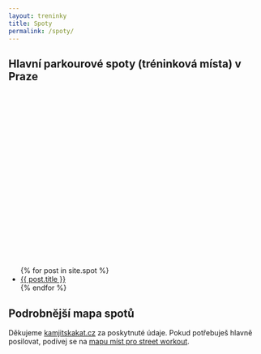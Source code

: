 ```yaml
---
layout: treninky
title: Spoty
permalink: /spoty/
---
```


## Hlavní parkourové spoty (tréninková místa) v Praze

<div id="map1" style="width: 100%; height: 300px;"></div>

   

<ul>
{% for post in site.spot %}<li><a href="{{ post.url }}">{{ post.title }}</a></li>{% endfor %}
</ul>


<script type="text/javascript">
  var locations1 = [
    ['cerny-most', 50.1076086, 14.5776950, 'Černý Most'],
    ['dejvicka', 50.1015478, 14.3936108, 'Dejvická'],
    ['ftvs', 50.0920844, 14.3346131, 'FTVS'],
    ['ke-katerinkam', 50.0256867, 14.5155078, 'Ke Kateřinkám'],
    ['koh-i-noor', 50.0671678, 14.4643783, 'Koh-i-noor'],
    ['kublov', 50.0549511, 14.4189242, 'Kublov'],
    ['letna', 50.0948653, 14.4157875, 'Letná'],
    ['muzeum-policie', 50.0682611, 14.4297511, 'Muzeum policie (I. P. Pavlova)'],
    ['palmovka', 50.1075242, 14.4662344, 'Palmovka'],
    ['park-pratelstvi', 50.1231819, 14.4943708, 'Park Přátelství'],
    ['strasnicka', 50.0708108, 14.4893928, 'Strašnická'],
    ['velka-ohrada', 50.0375922, 14.3394222, 'Velká Ohrada (Lužiny)'],
    ['vitkov', 50.0882400, 14.4482044, 'Vítkov'],
    ['vltavska', 50.0992783, 14.4388758, 'Vltavská'],
    ['vysehrad', 50.0630400, 14.4290778, 'Vyšehrad'],
    ['zerotinova', 50.0869803, 14.4598481, 'Žerotínova (Žižkov)'],
  ];
  var map = new google.maps.Map(document.getElementById('map1'), {
    zoom: 11,
    center: new google.maps.LatLng(50.0806, 14.4447),
    mapTypeId: google.maps.MapTypeId.ROADMAP
  });
  var infowindow = new google.maps.InfoWindow();
  var marker, i;
  for (i = 0; i < locations1.length; i++) {  
    marker = new google.maps.Marker({
      position: new google.maps.LatLng(locations1[i][1], locations1[i][2]),
      map: map,
      title: locations1[i][3],
    });
    google.maps.event.addListener(marker, 'click', (function(marker, i) {
      return function() {
        window.open("/" + locations1[i][0]);
        //infowindow.setContent(locations[i][0]);
        //infowindow.open(map, marker);
      }
    })(marker, i));
  }
</script>


## Podrobnější mapa spotů

Děkujeme [kamjitskakat.cz](http://www.dpsc.8u.cz) za poskytnuté údaje. Pokud potřebuješ hlavně posilovat, podívej se na [mapu míst pro street workout](https://www.google.com/maps/d/u/0/viewer?mid=zdu1FeaZX_sg.kfBq5Gfuc-5c "Mapa workoutišť").   

<div id="map2" style="width: 100%; height: 300px;"></div>

   
<!--
[Barrandov – Billa (raily)](http://www.dpsc.8u.cz/spoty/barrandov-billa-raily) \| [Barrandov – dětské hřiště](http://www.dpsc.8u.cz/spoty/barrandov-detske-hriste) \| [Barrandov – most](http://www.dpsc.8u.cz/spoty/barrandov-most) \| [Barrandov – parkoviště](http://www.dpsc.8u.cz/spoty/barrandov-parkoviste) \| [Barrandov – raily](http://www.dpsc.8u.cz/spoty/barrandov-raily) \| [Barrandov – V Remízku](http://www.dpsc.8u.cz/spoty/barrandov-v-remizku) \| [Budějovická](http://www.dpsc.8u.cz/spoty/budejovicka) \| [Černý Most](http://www.dpsc.8u.cz/spoty/cerny-most) \| [Černý Most – Workout / Lache hřiště](http://www.dpsc.8u.cz/spoty/cerny-most-workout-lache-hriste) \| [Černý Most 2](http://www.dpsc.8u.cz/spoty/cerny-most-2) \| [Čimice – lache](http://www.dpsc.8u.cz/spoty/cimice-lache) \| [Čimice – raily](http://www.dpsc.8u.cz/spoty/cimice-raily) \| [Čimice – zídky](http://www.dpsc.8u.cz/spoty/cimice-zidky) \| [Dejvice – Cube](http://www.dpsc.8u.cz/spoty/dejvice-cube) \| [Dejvice – dětské hřiště](http://www.dpsc.8u.cz/spoty/dejvice-detske-hriste) \| [Dejvice – Nádraží podbaba](http://www.dpsc.8u.cz/spoty/dejvice-nadrazi-podbaba) \| [Dejvice – raily](http://www.dpsc.8u.cz/spoty/dejvice-raily) \| [Dejvice – V Sedlci](http://www.dpsc.8u.cz/spoty/dejvice-v-sedlci) \| [FTVS – Lappset park](http://www.dpsc.8u.cz/spoty/ftvs-lappset-park) \| [Grébovka](http://www.dpsc.8u.cz/spoty/grebovka) \| [Háje – metro](http://www.dpsc.8u.cz/spoty/haje-metro) \| [Háje – most](http://www.dpsc.8u.cz/spoty/haje-most) \| [Háje – Norma](http://www.dpsc.8u.cz/spoty/haje-norma) \| [Háje – Základní škola](http://www.dpsc.8u.cz/spoty/haje-zakladni-skola) \| [Holešovice – Maniny](http://www.dpsc.8u.cz/spoty/holesovice-maniny) \| [Holešovice – Přívozní](http://www.dpsc.8u.cz/spoty/holesovice-privozni) \| [Holešovice – V přístavu](http://www.dpsc.8u.cz/spoty/holesovice-v-pristavu) \| [Hořejší nábřeží](http://www.dpsc.8u.cz/spoty/horejsi-nabrezi) \| [Hostivař – Budapešťská](http://www.dpsc.8u.cz/spoty/hostivar-budapestska) \| [Hostivař – náměstí Přátelství](http://www.dpsc.8u.cz/spoty/hostivar-namesti-pratelstvi) \| [Hostivař – Toulcův dvůr – bílé zdi](http://www.dpsc.8u.cz/spoty/hostivar-toulcuv-dvur-bile-zdi) \| [Hostivař – Toulcův dvůr – raily](http://www.dpsc.8u.cz/spoty/hostivar-toulcuv-dvur-raily) \| [Hůrka – bigfoot](http://www.dpsc.8u.cz/spoty/hurka-bigfoot) \| [Hůrka – dětské hřiště](http://www.dpsc.8u.cz/spoty/hurka-detske-hriste) \| [Hůrka – Kaufland](http://www.dpsc.8u.cz/spoty/hurka-kaufland) \| [Hůrka – most](http://www.dpsc.8u.cz/spoty/hurka-most) \| [Hůrka – raily](http://www.dpsc.8u.cz/spoty/hurka-raily) \| [Hůrka – raily 2](http://www.dpsc.8u.cz/spoty/hurka-raily-2) \| [Hůrka – sídliště](http://www.dpsc.8u.cz/spoty/hurka-sidliste) \| [Hůrka – Sluneční náměstí](http://www.dpsc.8u.cz/spoty/hurka-skola) \| [Hůrka – Suchý vršek](http://www.dpsc.8u.cz/spoty/hurka-slunecni-namesti) \| [Hůrka – Škola](http://www.dpsc.8u.cz/spoty/hurka-suchy-vrsek) \| [Hůrka – u Šatlavy](http://www.dpsc.8u.cz/spoty/hurka-u-satlavy) \| [Hůrka – XXXLutz](http://www.dpsc.8u.cz/spoty/hurka-xxxlutz) \| [Chodov – catleapová zeď a okolí](http://www.dpsc.8u.cz/spoty/chodov-catleapova-zed-a-okoli) \| [Chodov – Centrum Chodov](http://www.dpsc.8u.cz/spoty/chodov-centrum-chodov) \| [Chodov – Dědinova](http://www.dpsc.8u.cz/spoty/chodov-dedinova) \| [Chodov – Filipova](http://www.dpsc.8u.cz/spoty/chodov-filipova) \| [Chodov – Hlavní](http://www.dpsc.8u.cz/spoty/chodov-hlavni) \| [Chodov – Chodovská tvrz](http://www.dpsc.8u.cz/spoty/chodov-chodovska-tvrz) \| [Chodov – Jírovcovo náměstí](http://www.dpsc.8u.cz/spoty/chodov-jirovcovo-namesti) \| [Chodov – Ke Kateřinkám](http://www.dpsc.8u.cz/spoty/chodov-ke-katerinkam) \| [Chodov – Ke Kateřinkám 2](http://www.dpsc.8u.cz/spoty/chodov-ke-katerinkam-2) \| [Chodov – metro](http://www.dpsc.8u.cz/spoty/chodov-metro) \| [Chodov – Penny Market](http://www.dpsc.8u.cz/spoty/chodov-penny-market) \| [Chodov – Petýrkova](http://www.dpsc.8u.cz/spoty/chodov-petyrkova) \| [Chodov – Pošepného náměstí](http://www.dpsc.8u.cz/spoty/chodov-posepneho-namesti) \| [Chodov – Šperlova](http://www.dpsc.8u.cz/spoty/chodov-sperlova) \| [Chodov – Tererova](http://www.dpsc.8u.cz/spoty/chodov-tererova) \| [Chodov – u mostu](http://www.dpsc.8u.cz/spoty/chodov-u-mostu) \| [Chodov – u Tesca](http://www.dpsc.8u.cz/spoty/chodov-u-tesca) \| [IP Pavlova](http://www.dpsc.8u.cz/spoty/ip-pavlova) \| [IP Pavlova – strides](http://www.dpsc.8u.cz/spoty/ip-pavlova-strides) \| [Kobylisy – bílá zeď a okolí](http://www.dpsc.8u.cz/spoty/kobylisy-bila-zed-a-okoli) \| [Kobylisy – dětské hřiště](http://www.dpsc.8u.cz/spoty/kobylisy-detske-hriste) \| [Kobylisy – dřevěný most](http://www.dpsc.8u.cz/spoty/kobylisy-dreveny-most) \| [Kobylisy – Krakov](http://www.dpsc.8u.cz/spoty/kobylisy-krakov) \| [Kobylisy – Mazurská – Škola (zbořeno)](http://www.dpsc.8u.cz/spoty/kobylisy-mazurska-skola-zboreno) \| [Kobylisy – metro (kongy)](http://www.dpsc.8u.cz/spoty/kobylisy-metro-kongy) \| [Kobylisy – metro (raily)](http://www.dpsc.8u.cz/spoty/kobylisy-metro-raily) \| [Kobylisy – most](http://www.dpsc.8u.cz/spoty/kobylisy-most) \| [Kobylisy – most 2](http://www.dpsc.8u.cz/spoty/kobylisy-most-2) \| [Kobylisy – Odra](http://www.dpsc.8u.cz/spoty/kobylisy-odra) \| [Kobylisy – Poliklinika Mazurská](http://www.dpsc.8u.cz/spoty/kobylisy-poliklinika-mazurska) \| [Kobylisy – raily u Albertu](http://www.dpsc.8u.cz/spoty/kobylisy-raily-u-albertu) \| [Kobylisy – Řešovská](http://www.dpsc.8u.cz/spoty/kobylisy-resovska) \| [Kobylisy – u polikliniky](http://www.dpsc.8u.cz/spoty/kobylisy-u-polikliniky) \| [Koh-I-Noor](http://www.dpsc.8u.cz/spoty/koh-i-noor) \| [Kublov – Lappset park](http://www.dpsc.8u.cz/spoty/kublov-lappset-park) \| [Ládví – Lappset hřiště](http://www.dpsc.8u.cz/spoty/ladvi-lappset-hriste) \| [Ládví – metro a okolí](http://www.dpsc.8u.cz/spoty/ladvi-metro-a-okoli) \| [Ládví – raily u školy](http://www.dpsc.8u.cz/spoty/ladvi-raily-u-skoly) \| [Ládví – Třebenická](http://www.dpsc.8u.cz/spoty/ladvi-trebenicka) \| [Ládví – u parkoviště](http://www.dpsc.8u.cz/spoty/ladvi-u-parkoviste) \| [Letňany – stridy](http://www.dpsc.8u.cz/spoty/letnany-stridy) \| [Luka – JAM spot](http://www.dpsc.8u.cz/spoty/luka-jam-spot) \| [Luka – metro](http://www.dpsc.8u.cz/spoty/luka-metro) \| [Luka – most](http://www.dpsc.8u.cz/spoty/luka-most) \| [Lužiny – dětské hřiště](http://www.dpsc.8u.cz/spoty/luziny-detske-hriste) \| [Lužiny – garáž](http://www.dpsc.8u.cz/spoty/luziny-garaz) \| [Lužiny – kamenné lavičky](http://www.dpsc.8u.cz/spoty/luziny-kamenne-lavicky) \| [Lužiny – Lappset hřiště](http://www.dpsc.8u.cz/spoty/luziny-lappset-hriste) \| [Lužiny – schody](http://www.dpsc.8u.cz/spoty/luziny-schody) \| [Lužiny – u hřiště](http://www.dpsc.8u.cz/spoty/luziny-u-hriste) \| [Lužiny – u metra](http://www.dpsc.8u.cz/spoty/luziny-u-metra) \| [Lužiny – zídky](http://www.dpsc.8u.cz/spoty/luziny-zidky) \| [Michle – Ohradní](http://www.dpsc.8u.cz/spoty/michle-ohradni) \| [Modřany – Belárie](http://www.dpsc.8u.cz/spoty/modrany-belarie) \| [Modřany – bílé zdi](http://www.dpsc.8u.cz/spoty/modrany-bile-zdi) \| [Modřany – Černý kůň](http://www.dpsc.8u.cz/spoty/modrany-cerny-kun) \| [Modřany – Družná](http://www.dpsc.8u.cz/spoty/modrany-druzna) \| [Modřany – Hasova](http://www.dpsc.8u.cz/spoty/modrany-hasova) \| [Modřany – Kaufland](http://www.dpsc.8u.cz/spoty/modrany-kaufland) \| [Modřany – Labe](http://www.dpsc.8u.cz/spoty/modrany-labe) \| [Modřany – Modřanská rokle](http://www.dpsc.8u.cz/spoty/modrany-modranska-rokle) \| [Modřany – Modřanská škola](http://www.dpsc.8u.cz/spoty/modrany-modranska-skola) \| [Modřany – Nádraží Braník – most](http://www.dpsc.8u.cz/spoty/modrany-nadrazi-branik-most) \| [Modřany – Nádraží Braník – roof gap](http://www.dpsc.8u.cz/spoty/modrany-nadrazi-branik-roof-gap) \| [Modřany – náměstíčko](http://www.dpsc.8u.cz/spoty/modrany-namesticko) \| [Modřany – Poliklinika Modřany – náměstí](http://www.dpsc.8u.cz/spoty/modrany-poliklinika-modrany-namesti) \| [Modřany – Poliklinika Modřany – raily](http://www.dpsc.8u.cz/spoty/modrany-poliklinika-modrany-raily) \| [Modřany – Poliklinika Modřany – schody](http://www.dpsc.8u.cz/spoty/modrany-poliklinika-modrany-schody) \| [Modřany – Přístaviště](http://www.dpsc.8u.cz/spoty/modrany-pristaviste) \| [Modřany – rail kong](http://www.dpsc.8u.cz/spoty/modrany-rail-kong) \| [Modřany – Sídliště Lhotka](http://www.dpsc.8u.cz/spoty/modrany-sidliste-lhotka) \| [Modřany – Tylova čtvrť](http://www.dpsc.8u.cz/spoty/modrany-tylova-ctvrt) \| [Modřany – u Billy](http://www.dpsc.8u.cz/spoty/modrany-u-billy) \| [Modřany – Ve Lhotce](http://www.dpsc.8u.cz/spoty/modrany-ve-lhotce) \| [Modřany – VOSA](http://www.dpsc.8u.cz/spoty/modrany-vosa) \| [Nádraží Holešovice](http://www.dpsc.8u.cz/spoty/nadrazi-holesovice) \| [Nádraží Vršovice](http://www.dpsc.8u.cz/spoty/nadrazi-vrsovice) \| [Nádraží Vršovice 2](http://www.dpsc.8u.cz/spoty/nadrazi-vrsovice-2) \| [Nové Butovice – Fingerova](http://www.dpsc.8u.cz/spoty/nove-butovice-fingerova) \| [Nové Butovice – metro](http://www.dpsc.8u.cz/spoty/nove-butovice-metro) \| [Nové Butovice – rail kong](http://www.dpsc.8u.cz/spoty/nove-butovice-rail-kong) \| [Opatov](http://www.dpsc.8u.cz/spoty/opatov) \| [Pankrác](http://www.dpsc.8u.cz/spoty/pankrac) \| [Petrovice – Livornská](http://www.dpsc.8u.cz/spoty/petrovice-livornska) \| [Petrovice – Livornská – bus](http://www.dpsc.8u.cz/spoty/petrovice-livornska-bus) \| [Petrovice – Nad Přehradou](http://www.dpsc.8u.cz/spoty/petrovice-nad-prehradou) \| [Petrovice – Úřad](http://www.dpsc.8u.cz/spoty/petrovice-urad) \| [Petrovice – Veronské náměstí 1](http://www.dpsc.8u.cz/spoty/petrovice-veronske-namesti-1) \| [Petrovice – Veronské náměstí 2](http://www.dpsc.8u.cz/spoty/petrovice-veronske-namesti-2) \| [Podolí – Nové Podolí](http://www.dpsc.8u.cz/spoty/podoli-nove-podoli) \| [Podolí – Pod Pekařkou](http://www.dpsc.8u.cz/spoty/podoli-pod-pekarkou) \| [Podolí – u garáží](http://www.dpsc.8u.cz/spoty/podoli-u-garazi) \| [Pražského Povstání – most](http://www.dpsc.8u.cz/spoty/prazskeho-povstani-most) \| [Pražského Povstání – schody](http://www.dpsc.8u.cz/spoty/prazskeho-povstani-schody) \| [Pražského Povstání – vjzed do garáže](http://www.dpsc.8u.cz/spoty/prazskeho-povstani-vjzed-do-garaze) \| [Přehrada](http://www.dpsc.8u.cz/spoty/prehrada) \| [Prosek](http://www.dpsc.8u.cz/spoty/prosek) \| [Prosek – červený plechy](http://www.dpsc.8u.cz/spoty/prosek-cerveny-plechy) \| [Radotín](http://www.dpsc.8u.cz/spoty/radotin) \| [Řepy – Bazovského](http://www.dpsc.8u.cz/spoty/repy-bazovskeho) \| [Řepy – Blatiny](http://www.dpsc.8u.cz/spoty/repy-blatiny) \| [Řepy – Drahoňovského](http://www.dpsc.8u.cz/spoty/repy-drahonovskeho) \| [Řepy – kanály](http://www.dpsc.8u.cz/spoty/repy-kanaly) \| [Řepy – Slánská](http://www.dpsc.8u.cz/spoty/repy-slanska) \| [Řepy – u Albertu](http://www.dpsc.8u.cz/spoty/repy-u-albertu) \| [Řepy – Vondroušova](http://www.dpsc.8u.cz/spoty/repy-vondrousova) \| [Skalka](http://www.dpsc.8u.cz/spoty/skalka) \| [Slivenec](http://www.dpsc.8u.cz/spoty/slivenec) \| [Stodůlky](http://www.dpsc.8u.cz/spoty/stodulky) \| [Stodůlky – Flöglova](http://www.dpsc.8u.cz/spoty/stodulky-floglova) \| [Stodůlky – Hábova](http://www.dpsc.8u.cz/spoty/stodulky-habova) \| [Stodůlky – kameny](http://www.dpsc.8u.cz/spoty/stodulky-kameny) \| [Stodůlky – runcatleap](http://www.dpsc.8u.cz/spoty/stodulky-runcatleap) \| [Strahov](http://www.dpsc.8u.cz/spoty/strahov) \| [Strahov – menza](http://www.dpsc.8u.cz/spoty/strahov-menza) \| [Strašnice – Gutova](http://www.dpsc.8u.cz/spoty/strasnice-gutova) \| [Strašnice – U hráze](http://www.dpsc.8u.cz/spoty/strasnice-u-hraze) \| [Strašnická](http://www.dpsc.8u.cz/spoty/strasnicka) \| [Střešovice – Billa](http://www.dpsc.8u.cz/spoty/stresovice-billa) \| [Střešovice – Břevnovská](http://www.dpsc.8u.cz/spoty/stresovice-brevnovska) \| [Střešovice – catleap](http://www.dpsc.8u.cz/spoty/stresovice-catleap) \| [Střešovice – černé raily](http://www.dpsc.8u.cz/spoty/stresovice-cerne-raily) \| [Střešovice – garáž](http://www.dpsc.8u.cz/spoty/stresovice-garaz) \| [Střešovice – Hládkov](http://www.dpsc.8u.cz/spoty/stresovice-hladkov) \| [Střešovice – Na Petynce](http://www.dpsc.8u.cz/spoty/stresovice-na-petynce) \| [Střešovice – schody](http://www.dpsc.8u.cz/spoty/stresovice-schody) \| [Střešovice – Za Hládkovem – garáž](http://www.dpsc.8u.cz/spoty/stresovice-za-hladkovem-garaz) \| [Střešovice – Za Hládkovem – raily](http://www.dpsc.8u.cz/spoty/stresovice-za-hladkovem-raily) \| [Troja – Kovárna](http://www.dpsc.8u.cz/spoty/troja-kovarna) \| [Troja – Kovárna – Dětské hřiště](http://www.dpsc.8u.cz/spoty/troja-kovarna-detske-hriste) \| [Troja – Trojská](http://www.dpsc.8u.cz/spoty/troja-trojska) \| [Velká Ohrada – Bašteckého](http://www.dpsc.8u.cz/spoty/velka-ohrada-basteckeho) \| [Velká Ohrada – Bašteckého 2](http://www.dpsc.8u.cz/spoty/velka-ohrada-basteckeho-2) \| [Velká Ohrada – náměstí a okolí](http://www.dpsc.8u.cz/spoty/velka-ohrada-namesti-a-okoli) \| [Velká Ohrada – u polikliniky](http://www.dpsc.8u.cz/spoty/velka-ohrada-u-polikliniky) \| [Velká Ohrada – u školy](http://www.dpsc.8u.cz/spoty/velka-ohrada-u-skoly) \| [Vinohrady – Workout / Lache hřiště](http://www.dpsc.8u.cz/spoty/vinohrady-workout-lache-hriste) \| [Vltavská](http://www.dpsc.8u.cz/spoty/vltavska) \| [Vltavská – flow](http://www.dpsc.8u.cz/spoty/vltavska-flow) \| [Vltavská – most](http://www.dpsc.8u.cz/spoty/vltavska-most) \| [Vltavská – raily](http://www.dpsc.8u.cz/spoty/vltavska-raily) \| [Vltavská – strides](http://www.dpsc.8u.cz/spoty/vltavska-strides) \| [Vysočany – park Podviní](http://www.dpsc.8u.cz/spoty/vysehrad-garaze) \| [Vysočany – stridy](http://www.dpsc.8u.cz/spoty/vysehrad-kongresak) \| [Vysočany – u Polikliniky](http://www.dpsc.8u.cz/spoty/vysehrad-u-gymnazia) \| [Vyšehrad – garáže](http://www.dpsc.8u.cz/spoty/vysocany-park-podvini) \| [Vyšehrad – Kongresák](http://www.dpsc.8u.cz/spoty/vysocany-stridy) \| [Vyšehrad – U Gymnázia](http://www.dpsc.8u.cz/spoty/vysocany-u-polikliniky) \| [Zahradní Město – centrum](http://www.dpsc.8u.cz/spoty/zahradni-mesto-centrum) \| [Zahradní Město – Ke skalkám](http://www.dpsc.8u.cz/spoty/zahradni-mesto-ke-skalkam) \| [Zahradní Město – Na Slatince](http://www.dpsc.8u.cz/spoty/zahradni-mesto-na-slatince) \| [Zahradní Město – Na Slatince 2](http://www.dpsc.8u.cz/spoty/zahradni-mesto-na-slatince-2) \| [Zahradní Město – Poliklinika Zahradní Město](http://www.dpsc.8u.cz/spoty/zahradni-mesto-poliklinika-zahradni-mesto) \| [Zahradní Město – střecha](http://www.dpsc.8u.cz/spoty/zahradni-mesto-strecha) \| [Zahradní Město – U Zahradního města](http://www.dpsc.8u.cz/spoty/zahradni-mesto-u-zahradniho-mesta) \| [Zahradní Město – vjezd](http://www.dpsc.8u.cz/spoty/zahradni-mesto-vjezd) \| [Zahradní Město – výlezy](http://www.dpsc.8u.cz/spoty/zahradni-mesto-vylezy) \| [Žižkov – Kostnické náměstí](http://www.dpsc.8u.cz/spoty/zizkov-kostnicke-namesti) \| [Žižkov – Rokycanova](http://www.dpsc.8u.cz/spoty/zizkov-rokycanova) \| [Žižkov – V Zahrádkách](http://www.dpsc.8u.cz/spoty/zizkov-v-zahradkach) \| [Žofín – dětské hřiště](http://www.dpsc.8u.cz/spoty/zofin-detske-hriste)
-->


<script type="text/javascript">
  var locations2 = [
    ['barrandov-detske-hriste', 50.0282406, 14.3679357, 'Barrandov – dětské hřiště'],
    ['barrandov-most', 50.0302337, 14.3664575, 'Barrandov – most'],
    ['barrandov-parkoviste', 50.0282489, 14.3669757, 'Barrandov – parkoviště'],
    ['barrandov-raily', 50.0282816, 14.3680364, 'Barrandov – raily'],
    ['barrandov-v-remizku', 50.0261068, 14.3685588, 'Barrandov – V Remízku'],
    ['budejovicka', 50.0450054, 14.4471994, 'Budějovická'],
    ['cerny-most', 50.1075480, 14.5773978, 'Černý Most'],
    ['cerny-most-workout-lache-hriste', 50.1050057, 14.5624084, 'Černý Most – Workout / Lache hřiště'],
    ['cerny-most-2', 50.1029883, 14.5737533, 'Černý Most 2'],
    ['cimice-lache', 50.1391704, 14.4295759, 'Čimice – lache'],
    ['cimice-raily', 50.1412986, 14.4284328, 'Čimice – raily'],
    ['cimice-zidky', 50.1406179, 14.4278636, 'Čimice – zídky'],
    ['dejvice-cube', 50.0947557, 14.3387984, 'Dejvice – Cube'],
    ['dejvice-detske-hriste', 50.1309580, 14.3794035, 'Dejvice – dětské hřiště'],
    ['dejvice-nadrazi-podbaba', 50.1131601, 14.3923647, 'Dejvice – Nádraží podbaba'],
    ['dejvice-raily', 50.0980772, 14.3593342, 'Dejvice – raily'],
    ['dejvice-v-sedlci', 50.1282820, 14.3951043, 'Dejvice – V Sedlci'],
    ['ftvs-lappset-park', 50.0922511, 14.3349044, 'FTVS – Lappset park'],
    ['grebovka', 50.0691283, 14.4473763, 'Grébovka'],
    ['haje-metro', 50.0314304, 14.5307783, 'Háje – metro'],
    ['haje-most', 50.0293148, 14.5286174, 'Háje – most'],
    ['haje-norma', 50.0284942, 14.5291909, 'Háje – Norma'],
    ['haje-zakladni-skola', 50.0335165, 14.5317599, 'Háje – Základní škola'],
    ['holesovice-maniny', 50.1033671, 14.4571549, 'Holešovice – Maniny'],
    ['holesovice-privozni', 50.1095119, 14.4518656, 'Holešovice – Přívozní'],
    ['holesovice-v-pristavu', 50.1090268, 14.4530243, 'Holešovice – V přístavu'],
    ['horejsi-nabrezi', 50.0701172, 14.4124862, 'Hořejší nábřeží'],
    ['hostivar-budapestska', 50.0441563, 14.5154554, 'Hostivař – Budapešťská'],
    ['hostivar-namesti-pratelstvi', 50.0448866, 14.5181054, 'Hostivař – náměstí Přátelství'],
    ['hostivar-toulcuv-dvur-bile-zdi', 50.0472756, 14.5197784, 'Hostivař – Toulcův dvůr – bílé zdi'],
    ['hostivar-toulcuv-dvur-raily', 50.0476161, 14.5189125, 'Hostivař – Toulcův dvůr – raily'],
    ['hurka-bigfoot', 50.0484625, 14.3426088, 'Hůrka – bigfoot'],
    ['hurka-detske-hriste', 50.0518422, 14.3414416, 'Hůrka – dětské hřiště'],
    ['hurka-kaufland', 50.0517316, 14.3362399, 'Hůrka – Kaufland'],
    ['hurka-most', 50.0507016, 14.3409474, 'Hůrka – most'],
    ['hurka-raily', 50.0523076, 14.3434188, 'Hůrka – raily'],
    ['hurka-raily-2', 50.0539977, 14.3458056, 'Hůrka – raily 2'],
    ['hurka-sidliste', 50.0525219, 14.3471316, 'Hůrka – sídliště'],
    ['hurka-skola', 50.0511909, 14.3407801, 'Hůrka – Sluneční náměstí'],
    ['hurka-slunecni-namesti', 50.0499727, 14.3448475, 'Hůrka – Suchý vršek'],
    ['hurka-suchy-vrsek', 50.0477908, 14.3447026, 'Hůrka – Škola'],
    ['hurka-u-satlavy', 50.0534052, 14.3408060, 'Hůrka – u Šatlavy'],
    ['hurka-xxxlutz', 50.0540440, 14.3340497, 'Hůrka – XXXLutz'],
    ['chodov-catleapova-zed-a-okoli', 50.0304008, 14.5149796, 'Chodov – catleapová zeď a okolí'],
    ['chodov-centrum-chodov', 50.0304524, 14.4897631, 'Chodov – Centrum Chodov'],
    ['chodov-dedinova', 50.0336744, 14.4836410, 'Chodov – Dědinova'],
    ['chodov-filipova', 50.0326049, 14.4838130, 'Chodov – Filipova'],
    ['chodov-hlavni', 50.0466491, 14.4873602, 'Chodov – Hlavní'],
    ['chodov-chodovska-tvrz', 50.0367699, 14.4973066, 'Chodov – Chodovská tvrz'],
    ['chodov-jirovcovo-namesti', 50.0251894, 14.4930368, 'Chodov – Jírovcovo náměstí'],
    ['chodov-ke-katerinkam', 50.0258166, 14.5156261, 'Chodov – Ke Kateřinkám'],
    ['chodov-ke-katerinkam-2', 50.0252033, 14.5152204, 'Chodov – Ke Kateřinkám 2'],
    ['chodov-metro', 50.0307077, 14.4910798, 'Chodov – metro'],
    ['chodov-penny-market', 50.0378080, 14.5151214, 'Chodov – Penny Market'],
    ['chodov-petyrkova', 50.0309460, 14.4869828, 'Chodov – Petýrkova'],
    ['chodov-posepneho-namesti', 50.0326532, 14.4825488, 'Chodov – Pošepného náměstí'],
    ['chodov-sperlova', 50.0337393, 14.5116262, 'Chodov – Šperlova'],
    ['chodov-tererova', 50.0247610, 14.5218980, 'Chodov – Tererova'],
    ['chodov-u-mostu', 50.0258166, 14.5156261, 'Chodov – u mostu'],
    ['chodov-u-tesca', 50.0322092, 14.5140328, 'Chodov – u Tesca'],
    ['ip-pavlova', 50.0691046, 14.4294694, 'IP Pavlova'],
    ['ip-pavlova-strides', 50.0716158, 14.4284684, 'IP Pavlova – strides'],
    ['kobylisy-bila-zed-a-okoli', 50.1279617, 14.4250065, 'Kobylisy – bílá zeď a okolí'],
    ['kobylisy-detske-hriste', 50.1307005, 14.4286815, 'Kobylisy – dětské hřiště'],
    ['kobylisy-dreveny-most', 50.1293599, 14.4317894, 'Kobylisy – dřevěný most'],
    ['kobylisy-krakov', 50.1281060, 14.4183137, 'Kobylisy – Krakov'],
    ['kobylisy-mazurska-skola-zboreno', 50.1278630, 14.4098243, 'Kobylisy – Mazurská – Škola (zbořeno)'],
    ['kobylisy-metro-kongy', 50.1246120, 14.4556754, 'Kobylisy – metro (kongy)'],
    ['kobylisy-metro-raily', 50.1246120, 14.4556754, 'Kobylisy – metro (raily)'],
    ['kobylisy-most', 50.1286282, 14.4161825, 'Kobylisy – most'],
    ['kobylisy-most-2', 50.1279097, 14.4168366, 'Kobylisy – most 2'],
    ['kobylisy-odra', 50.1308384, 14.4233700, 'Kobylisy – Odra'],
    ['kobylisy-poliklinika-mazurska', 50.1262626, 14.4134780, 'Kobylisy – Poliklinika Mazurská'],
    ['kobylisy-raily-u-albertu', 50.1312659, 14.4104401, 'Kobylisy – raily u Albertu'],
    ['kobylisy-resovska', 50.1303818, 14.4090308, 'Kobylisy – Řešovská'],
    ['kobylisy-u-polikliniky', 50.1263458, 14.4151354, 'Kobylisy – u polikliniky'],
    ['koh-i-noor', 50.0677925, 14.4675410, 'Koh-I-Noor'],
    ['kublov-lappset-park', 50.0548822, 14.4189166, 'Kublov – Lappset park'],
    ['ladvi-lappset-hriste', 50.1303304, 14.4671901, 'Ládví – Lappset hřiště'],
    ['ladvi-metro-a-okoli', 50.1275268, 14.4687043, 'Ládví – metro a okolí'],
    ['ladvi-raily-u-skoly', 50.1312687, 14.4757251, 'Ládví – raily u školy'],
    ['ladvi-trebenicka', 50.1298235, 14.4813759, 'Ládví – Třebenická'],
    ['ladvi-u-parkoviste', 50.1296620, 14.4794468, 'Ládví – u parkoviště'],
    ['letnany-stridy', 50.1420586, 14.5079806, 'Letňany – stridy'],
    ['luka-jam-spot', 50.0422963, 14.3236890, 'Luka – JAM spot'],
    ['luka-metro', 50.0450032, 14.3228653, 'Luka – metro'],
    ['luka-most', 50.0423672, 14.3269874, 'Luka – most'],
    ['luziny-detske-hriste', 50.0449423, 14.3301882, 'Lužiny – dětské hřiště'],
    ['luziny-garaz', 50.0425075, 14.3329768, 'Lužiny – garáž'],
    ['luziny-kamenne-lavicky', 50.0467986, 14.3370691, 'Lužiny – kamenné lavičky'],
    ['luziny-lappset-hriste', 50.0446756, 14.3354224, 'Lužiny – Lappset hřiště'],
    ['luziny-schody', 50.0444969, 14.3293773, 'Lužiny – schody'],
    ['luziny-u-hriste', 50.0421334, 14.3297210, 'Lužiny – u hřiště'],
    ['luziny-u-metra', 50.0456258, 14.3356606, 'Lužiny – u metra'],
    ['luziny-zidky', 50.0427199, 14.3335500, 'Lužiny – zídky'],
    ['michle-ohradni', 50.0515246, 14.4521123, 'Michle – Ohradní'],
    ['modrany-belarie', 50.0136252, 14.4018697, 'Modřany – Belárie'],
    ['modrany-bile-zdi', 50.0260631, 14.4522437, 'Modřany – bílé zdi'],
    ['modrany-cerny-kun', 50.0226609, 14.4038515, 'Modřany – Černý kůň'],
    ['modrany-druzna', 50.0123046, 14.4167678, 'Modřany – Družná'],
    ['modrany-hasova', 50.0152266, 14.4287468, 'Modřany – Hasova'],
    ['modrany-kaufland', 50.0134403, 14.4194967, 'Modřany – Kaufland'],
    ['modrany-labe', 50.0137276, 14.4211751, 'Modřany – Labe'],
    ['modrany-modranska-rokle', 50.0065064, 14.4291118, 'Modřany – Modřanská rokle'],
    ['modrany-modranska-skola', 50.0081010, 14.4025934, 'Modřany – Modřanská škola'],
    ['modrany-nadrazi-branik-most', 50.0269331, 14.4038475, 'Modřany – Nádraží Braník – most'],
    ['modrany-nadrazi-branik-roof-gap', 50.0271297, 14.4053599, 'Modřany – Nádraží Braník – roof gap'],
    ['modrany-namesticko', 50.0258787, 14.4550627, 'Modřany – náměstíčko'],
    ['modrany-poliklinika-modrany-namesti', 50.0060017, 14.4176012, 'Modřany – Poliklinika Modřany – náměstí'],
    ['modrany-poliklinika-modrany-raily', 50.0051033, 14.4195867, 'Modřany – Poliklinika Modřany – raily'],
    ['modrany-poliklinika-modrany-schody', 50.0042284, 14.4182017, 'Modřany – Poliklinika Modřany – schody'],
    ['modrany-pristaviste', 50.0395437, 14.4093018, 'Modřany – Přístaviště'],
    ['modrany-rail-kong', 50.0254014, 14.4384652, 'Modřany – rail kong'],
    ['modrany-sidliste-lhotka', 50.0176767, 14.4350061, 'Modřany – Sídliště Lhotka'],
    ['modrany-tylova-ctvrt', 50.0079886, 14.4156478, 'Modřany – Tylova čtvrť'],
    ['modrany-u-billy', 50.0127681, 14.4208517, 'Modřany – u Billy'],
    ['modrany-ve-lhotce', 50.0187562, 14.4332102, 'Modřany – Ve Lhotce'],
    ['modrany-vosa', 50.0122004, 14.4251608, 'Modřany – VOSA'],
    ['nadrazi-holesovice', 50.1092967, 14.4401243, 'Nádraží Holešovice'],
    ['nadrazi-vrsovice', 50.0667572, 14.4443085, 'Nádraží Vršovice'],
    ['nadrazi-vrsovice-2', 50.0670871, 14.4484093, 'Nádraží Vršovice 2'],
    ['nove-butovice-fingerova', 50.0487160, 14.3464779, 'Nové Butovice – Fingerova'],
    ['nove-butovice-metro', 50.0504231, 14.3501685, 'Nové Butovice – metro'],
    ['nove-butovice-rail-kong', 50.0474908, 14.3493281, 'Nové Butovice – rail kong'],
    ['opatov', 50.0278804, 14.5070189, 'Opatov'],
    ['pankrac', 50.0476904, 14.4346398, 'Pankrác'],
    ['petrovice-livornska', 50.0412159, 14.5565190, 'Petrovice – Livornská'],
    ['petrovice-livornska-bus', 50.0415082, 14.5518309, 'Petrovice – Livornská – bus'],
    ['petrovice-nad-prehradou', 50.0420024, 14.5517111, 'Petrovice – Nad Přehradou'],
    ['petrovice-urad', 50.0360010, 14.5563401, 'Petrovice – Úřad'],
    ['petrovice-veronske-namesti-1', 50.0403674, 14.5598366, 'Petrovice – Veronské náměstí 1'],
    ['petrovice-veronske-namesti-2', 50.0401755, 14.5608194, 'Petrovice – Veronské náměstí 2'],
    ['podoli-nove-podoli', 50.0429402, 14.4274682, 'Podolí – Nové Podolí'],
    ['podoli-pod-pekarkou', 50.0440426, 14.4237292, 'Podolí – Pod Pekařkou'],
    ['podoli-u-garazi', 50.0438910, 14.4219965, 'Podolí – u garáží'],
    ['prazskeho-povstani-most', 50.0573853, 14.4354340, 'Pražského Povstání – most'],
    ['prazskeho-povstani-schody', 50.0574339, 14.4361651, 'Pražského Povstání – schody'],
    ['prazskeho-povstani-vjzed-do-garaze', 50.0568389, 14.4328961, 'Pražského Povstání – vjzed do garáže'],
    ['prehrada', 50.1077490, 14.4662345, 'Přehrada'],
    ['prosek', 50.1186299, 14.4965339, 'Prosek'],
    ['prosek-cerveny-plechy', 50.1186372, 14.5071681, 'Prosek – červený plechy'],
    ['radotin', 49.9848460, 14.3593050, 'Radotín'],
    ['repy-bazovskeho', 50.0660796, 14.3064755, 'Řepy – Bazovského'],
    ['repy-blatiny', 50.0655788, 14.3024377, 'Řepy – Blatiny'],
    ['repy-drahonovskeho', 50.0660384, 14.3031576, 'Řepy – Drahoňovského'],
    ['repy-kanaly', 50.0634622, 14.3011987, 'Řepy – kanály'],
    ['repy-slanska', 50.0683281, 14.3096745, 'Řepy – Slánská'],
    ['repy-u-albertu', 50.0650662, 14.3075241, 'Řepy – u Albertu'],
    ['repy-vondrousova', 50.0641552, 14.3020304, 'Řepy – Vondroušova'],
    ['skalka', 50.0682271, 14.5079329, 'Skalka'],
    ['slivenec', 50.0217686, 14.3645062, 'Slivenec'],
    ['stodulky', 50.0481619, 14.3064090, 'Stodůlky'],
    ['stodulky-floglova', 50.0476106, 14.3093606, 'Stodůlky – Flöglova'],
    ['stodulky-habova', 50.0461493, 14.3100930, 'Stodůlky – Hábova'],
    ['stodulky-kameny', 50.0485199, 14.3110237, 'Stodůlky – kameny'],
    ['stodulky-runcatleap', 50.0461855, 14.3108816, 'Stodůlky – runcatleap'],
    ['strahov', 50.0783158, 14.3882140, 'Strahov'],
    ['strahov-menza', 50.0792670, 14.3929400, 'Strahov – menza'],
    ['strasnice-gutova', 50.0701131, 14.4880778, 'Strašnice – Gutova'],
    ['strasnice-u-hraze', 50.0699409, 14.4865076, 'Strašnice – U hráze'],
    ['strasnicka', 50.0706220, 14.4892567, 'Strašnická'],
    ['stresovice-billa', 50.0876410, 14.3665328, 'Střešovice – Billa'],
    ['stresovice-brevnovska', 50.0852257, 14.3644119, 'Střešovice – Břevnovská'],
    ['stresovice-catleap', 50.0877717, 14.3653603, 'Střešovice – catleap'],
    ['stresovice-cerne-raily', 50.0877106, 14.3636347, 'Střešovice – černé raily'],
    ['stresovice-garaz', 50.0882218, 14.3660533, 'Střešovice – garáž'],
    ['stresovice-hladkov', 50.0889297, 14.3864888, 'Střešovice – Hládkov'],
    ['stresovice-na-petynce', 50.0875241, 14.3815512, 'Střešovice – Na Petynce'],
    ['stresovice-schody', 50.0881006, 14.3646395, 'Střešovice – schody'],
    ['stresovice-za-hladkovem-garaz', 50.0880655, 14.3829456, 'Střešovice – Za Hládkovem – garáž'],
    ['stresovice-za-hladkovem-raily', 50.0887862, 14.3831600, 'Střešovice – Za Hládkovem – raily'],
    ['troja-kovarna', 50.1152183, 14.4171026, 'Troja – Kovárna'],
    ['troja-kovarna-detske-hriste', 50.1155028, 14.4191343, 'Troja – Kovárna – Dětské hřiště'],
    ['troja-trojska', 50.1162846, 14.4340213, 'Troja – Trojská'],
    ['velka-ohrada-basteckeho', 50.0401538, 14.3362110, 'Velká Ohrada – Bašteckého'],
    ['velka-ohrada-basteckeho-2', 50.0383551, 14.3358413, 'Velká Ohrada – Bašteckého 2'],
    ['velka-ohrada-namesti-a-okoli', 50.0378750, 14.3383929, 'Velká Ohrada – náměstí a okolí'],
    ['velka-ohrada-u-polikliniky', 50.0358791, 14.3424909, 'Velká Ohrada – u polikliniky'],
    ['velka-ohrada-u-skoly', 50.0352466, 14.3411601, 'Velká Ohrada – u školy'],
    ['vinohrady-workout-lache-hriste', 50.0723293, 14.4444183, 'Vinohrady – Workout / Lache hřiště'],
    ['vltavska', 50.0994143, 14.4386665, 'Vltavská'],
    ['vltavska-flow', 50.0990838, 14.4368247, 'Vltavská – flow'],
    ['vltavska-most', 50.0981905, 14.4376182, 'Vltavská – most'],
    ['vltavska-raily', 50.1004491, 14.4378434, 'Vltavská – raily'],
    ['vltavska-strides', 50.0990838, 14.4368247, 'Vltavská – strides'],
    ['vysehrad-garaze', 50.0636068, 14.4367896, 'Vysočany – park Podviní'],
    ['vysehrad-kongresak', 50.0629515, 14.4301327, 'Vysočany – stridy'],
    ['vysehrad-u-gymnazia', 50.0602718, 14.4325430, 'Vysočany – u Polikliniky'],
    ['vysocany-park-podvini', 50.1113455, 14.4936033, 'Vyšehrad – garáže'],
    ['vysocany-stridy', 50.1077940, 14.4943434, 'Vyšehrad – Kongresák'],
    ['vysocany-u-polikliniky', 50.1083006, 14.4917158, 'Vyšehrad – U Gymnázia'],
    ['zahradni-mesto-centrum', 50.0565481, 14.5074570, 'Zahradní Město – centrum'],
    ['zahradni-mesto-ke-skalkam', 50.0553134, 14.4887567, 'Zahradní Město – Ke skalkám'],
    ['zahradni-mesto-na-slatince', 50.0556940, 14.4923186, 'Zahradní Město – Na Slatince'],
    ['zahradni-mesto-na-slatince-2', 50.0557508, 14.4918600, 'Zahradní Město – Na Slatince 2'],
    ['zahradni-mesto-poliklinika-zahradni-mesto', 50.0569042, 14.4970613, 'Zahradní Město – Poliklinika Zahradní Město'],
    ['zahradni-mesto-strecha', 50.0537256, 14.5000219, 'Zahradní Město – střecha'],
    ['zahradni-mesto-u-zahradniho-mesta', 50.0531282, 14.4966294, 'Zahradní Město – U Zahradního města'],
    ['zahradni-mesto-vjezd', 50.0558197, 14.4953093, 'Zahradní Město – vjezd'],
    ['zahradni-mesto-vylezy', 50.0543593, 14.4908756, 'Zahradní Město – výlezy'],
    ['zizkov-kostnicke-namesti', 50.0861120, 14.4483304, 'Žižkov – Kostnické náměstí'],
    ['zizkov-rokycanova', 50.0869931, 14.4598612, 'Žižkov – Rokycanova'],
    ['zizkov-v-zahradkach', 50.0895319, 14.4877451, 'Žižkov – V Zahrádkách'],
    ['zofin-detske-hriste', 50.0770510, 14.4132440, 'Žofín – dětské hřiště'],
  ];
  var map = new google.maps.Map(document.getElementById('map2'), {
    zoom: 11,
    center: new google.maps.LatLng(50.0806, 14.4447),
    mapTypeId: google.maps.MapTypeId.ROADMAP
  });
  var infowindow = new google.maps.InfoWindow();
  var marker, i;
  for (i = 0; i < locations2.length; i++) {  
    marker = new google.maps.Marker({
      position: new google.maps.LatLng(locations2[i][1], locations2[i][2]),
      map: map,
      title: locations2[i][3],
    });
    google.maps.event.addListener(marker, 'click', (function(marker, i) {
      return function() {
        window.open("http://www.dpsc.8u.cz/spoty/" + locations2[i][0]);
        //infowindow.setContent(locations[i][0]);
        //infowindow.open(map, marker);
      }
    })(marker, i));
  }
</script>
